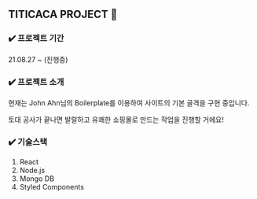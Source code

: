 ## TITICACA PROJECT 🥁

### ✔️ 프로젝트 기간

21.08.27 ~ (진행중)

### ✔️ 프로젝트 소개

현재는 John Ahn님의 Boilerplate를 이용하여 사이트의 기본 골격을 구현 중입니다.

토대 공사가 끝나면 발랄하고 유쾌한 쇼핑몰로 만드는 작업을 진행할 거에요!

### ✔️ 기술스택

1. React
2. Node.js
3. Mongo DB
4. Styled Components
